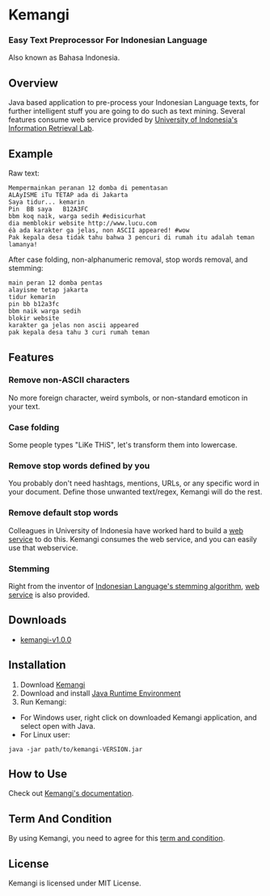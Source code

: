 # Kemangi
### Easy Text Preprocessor For Indonesian Language
Also known as Bahasa Indonesia.

## Overview

Java based application to pre-process your Indonesian Language texts, for further intelligent stuff you are going to do such as text mining.
Several features consume web service provided by [University of Indonesia's Information Retrieval Lab](http://bahasa.cs.ui.ac.id/webservices.php).

## Example

Raw text:

```
Mempermainkan peranan 12 domba di pementasan
ALAyISME iTu TETAP ada di Jakarta
Saya tidur... kemarin
Pin  BB saya   B12A3FC
bbm koq naik, warga sedih #edisicurhat
dia memblokir website http://www.lucu.com
éà ada karakter ga jelas, non ASCII appeared! #wow
Pak kepala desa tidak tahu bahwa 3 pencuri di rumah itu adalah teman lamanya!
```

After case folding, non-alphanumeric removal, stop words removal, and stemming:

```
main peran 12 domba pentas
alayisme tetap jakarta
tidur kemarin
pin bb b12a3fc
bbm naik warga sedih
blokir website
karakter ga jelas non ascii appeared
pak kepala desa tahu 3 curi rumah teman
```

## Features

### Remove non-ASCII characters
No more foreign character, weird symbols, or non-standard emoticon in your text.

### Case folding
Some people types "LiKe THiS", let's transform them into lowercase.

### Remove stop words defined by you
You probably don't need hashtags, mentions, URLs, or any specific word in your document.
Define those unwanted text/regex, Kemangi will do the rest.

### Remove default stop words
Colleagues in University of Indonesia have worked hard to build a [web service](http://fws.cs.ui.ac.id/StopwordRemover/StopwordRemover?wsdl) to do this.
Kemangi consumes the web service, and you can easily use that webservice.

### Stemming
Right from the inventor of [Indonesian Language's stemming algorithm](http://dl.acm.org/citation.cfm?id=1316459), [web service](http://fws.cs.ui.ac.id/StopwordRemover/StopwordRemover?wsdl) is also provided.

## Downloads

* [kemangi-v1.0.0](https://github.com/gyosh/kemangi/releases/download/1.0.0/kemangi-1.0.0.jar)

## Installation

1. Download [Kemangi](#downloads)
2. Download and install [Java Runtime Environment](http://www.oracle.com/technetwork/java/javase/downloads/jre7-downloads-1880261.html)
3. Run Kemangi:
  * For Windows user, right click on downloaded Kemangi application, and select open with Java. 
  * For Linux user:
```
java -jar path/to/kemangi-VERSION.jar
```

## How to Use

Check out [Kemangi's documentation](http://kemangi.readthedocs.org/en/latest/index.html).

## Term And Condition
By using Kemangi, you need to agree for this [term and condition](http://fws.cs.ui.ac.id/StemmerSampleClient/TermAndCondition.jsp).

## License
Kemangi is licensed under MIT License.
